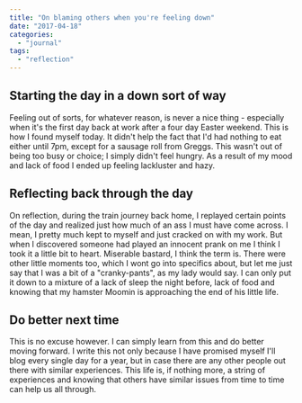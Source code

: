 ```yaml
---
title: "On blaming others when you're feeling down"
date: "2017-04-18"
categories: 
  - "journal"
tags: 
  - "reflection"
---
```


## Starting the day in a down sort of way

Feeling out of sorts, for whatever reason, is never a nice thing - especially when it's the first day back at work after a four day Easter weekend. This is how I found myself today. It didn't help the fact that I'd had nothing to eat either until 7pm, except for a sausage roll from Greggs. This wasn't out of being too busy or choice; I simply didn't feel hungry. As a result of my mood and lack of food I ended up feeling lackluster and hazy.

## Reflecting back through the day

On reflection, during the train journey back home, I replayed certain points of the day and realized just how much of an ass I must have come across. I mean, I pretty much kept to myself and just cracked on with my work. But when I discovered someone had played an innocent prank on me I think I took it a little bit to heart. Miserable bastard, I think the term is. There were other little moments too, which I wont go into specifics about, but let me just say that I was a bit of a "cranky-pants", as my lady would say. I can only put it down to a mixture of a lack of sleep the night before, lack of food and knowing that my hamster Moomin is approaching the end of his little life.

## Do better next time

This is no excuse however. I can simply learn from this and do better moving forward. I write this not only because I have promised myself I'll blog every single day for a year, but in case there are any other people out there with similar experiences. This life is, if nothing more, a string of experiences and knowing that others have similar issues from time to time can help us all through.
